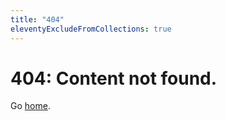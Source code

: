 ```yaml
---
title: "404"
eleventyExcludeFromCollections: true
---
```

# 404: Content not found.

Go <a href="{{ '/' | url }}">home</a>.
